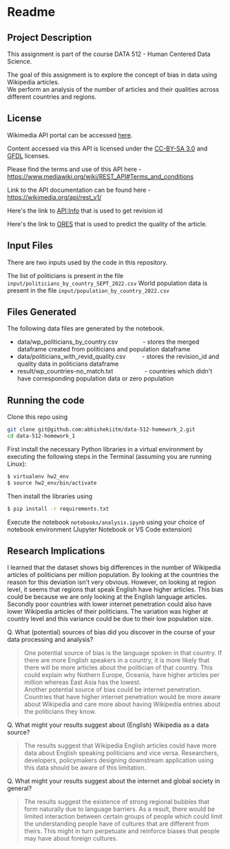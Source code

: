 # Readme

## Project Description
This assignment is part of the course DATA 512 - Human Centered Data Science.  

The goal of this assignment is to explore the concept of bias in data using Wikipedia articles.  
We perform an analysis of the number of articles and their qualities across different countries and regions.

## License
Wikimedia API portal can be accessed [here](https://api.wikimedia.org/wiki/Main_Page).

Content accessed via this API is licensed under the [CC-BY-SA 3.0](https://creativecommons.org/licenses/by-sa/3.0/) and [GFDL](https://www.gnu.org/copyleft/fdl.html) licenses. 

Please find the terms and use of this API here - https://www.mediawiki.org/wiki/REST_API#Terms_and_conditions

Link to the API documentation can be found here - https://wikimedia.org/api/rest_v1/

Here's the link to [API:Info](https://www.mediawiki.org/wiki/API:Info) that is used to get revision id

Here's the link to [ORES](https://www.mediawiki.org/wiki/ORES) that is used to predict the quality of the article.

## Input Files
There are two inputs used by the code in this repository.

The list of politicians is present in the file `input/politicians_by_country_SEPT_2022.csv`
World population data is present in the file `input/population_by_country_2022.csv`

## Files Generated
The following data files are generated by the notebook.
- data/wp_politicians_by_country.csv &emsp; &emsp; &emsp; - stores the merged dataframe created from politicians and population dataframe
- data/politicians_with_revid_quality.csv &emsp; &nbsp; &nbsp; - stores the revision_id and quality data in politicians dataframe
- result/wp_countries-no_match.txt &nbsp; &ensp; &ensp; &nbsp; &nbsp; &nbsp; &nbsp; &nbsp;  - countries which didn't have corresponding population data or zero population

## Running the code
Clone this repo using 
```bash
git clone git@github.com:abhishekiitm/data-512-homework_2.git
cd data-512-homework_1
```

First install the necessary Python libraries in a virtual environment by executing the following steps in the Terminal (assuming you are running Linux):  
```bash
$ virtualenv hw2_env  
$ source hw2_env/bin/activate
```  

Then install the libraries using  
```bash
$ pip install -r requirements.txt
```  
  
Execute the notebook `notebooks/analysis.ipynb` using your choice of notebook environment (Jupyter Notebook or VS Code extension)

## Research Implications

I learned that the dataset shows big differences in the number of Wikipedia articles of politicians per million population. By looking at the countries the reason for this deviation isn't very obvious. However, on looking at region level, it seems that regions that speak English have higher articles. This bias could be because we are only looking at the English language articles. Secondly poor countries with lower internet penetration could also have lower Wikipedia articles of their politicians. The variation was higher at country level and this variance could be due to their low population size.

Q. What (potential) sources of bias did you discover in the course of your data processing and analysis?  
> One potential source of bias is the language spoken in that country. If there are more English speakers in a country, it is more likely that there will be more articles about the politician of that country. This could explain why Nothern Europe, Oceania, have higher articles per million whereas East Asia has the lowest.  
Another potential source of bias could be internet penetration. Countries that have higher internet penetration would be more aware about Wikipedia and care more about having Wikipedia entries about the politicians they know.

Q. What might your results suggest about (English) Wikipedia as a data source?  
> The results suggest that Wikipedia English articles could have more data about English speaking politicians and vice versa. Researchers, developers, policymakers designing downstream application using this data should be aware of this limitation.

Q. What might your results suggest about the internet and global society in general?
> The results suggest the existence of strong regional bubbles that form naturally due to language barriers. As a result, there would be limited interaction between certain groups of people which could limit the understanding people have of cultures that are different from theirs. This might in turn perpetuate and reinforce biases that people may have about foreign cultures.


